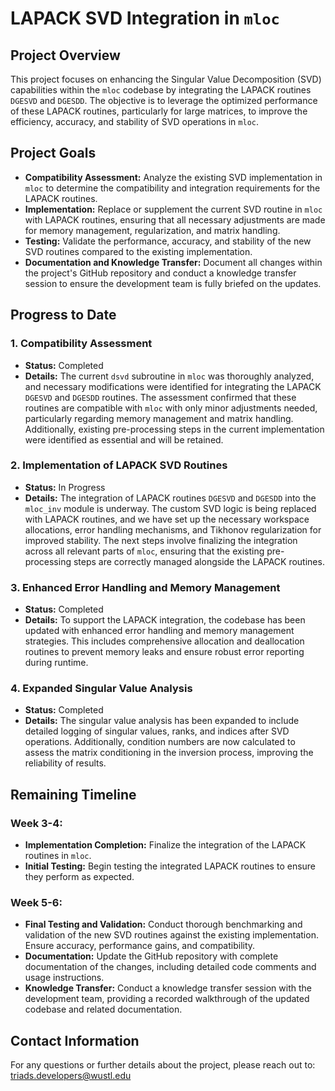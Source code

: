 # **LAPACK SVD Integration in `mloc`**

## **Project Overview**

This project focuses on enhancing the Singular Value Decomposition (SVD) capabilities within the `mloc` codebase by integrating the LAPACK routines `DGESVD` and `DGESDD`. The objective is to leverage the optimized performance of these LAPACK routines, particularly for large matrices, to improve the efficiency, accuracy, and stability of SVD operations in `mloc`.

## **Project Goals**

- **Compatibility Assessment:** Analyze the existing SVD implementation in `mloc` to determine the compatibility and integration requirements for the LAPACK routines.
- **Implementation:** Replace or supplement the current SVD routine in `mloc` with LAPACK routines, ensuring that all necessary adjustments are made for memory management, regularization, and matrix handling.
- **Testing:** Validate the performance, accuracy, and stability of the new SVD routines compared to the existing implementation.
- **Documentation and Knowledge Transfer:** Document all changes within the project's GitHub repository and conduct a knowledge transfer session to ensure the development team is fully briefed on the updates.

## **Progress to Date**

### **1. Compatibility Assessment**
- **Status:** Completed
- **Details:** The current `dsvd` subroutine in `mloc` was thoroughly analyzed, and necessary modifications were identified for integrating the LAPACK `DGESVD` and `DGESDD` routines. The assessment confirmed that these routines are compatible with `mloc` with only minor adjustments needed, particularly regarding memory management and matrix handling. Additionally, existing pre-processing steps in the current implementation were identified as essential and will be retained.

### **2. Implementation of LAPACK SVD Routines**
- **Status:** In Progress
- **Details:** The integration of LAPACK routines `DGESVD` and `DGESDD` into the `mloc_inv` module is underway. The custom SVD logic is being replaced with LAPACK routines, and we have set up the necessary workspace allocations, error handling mechanisms, and Tikhonov regularization for improved stability. The next steps involve finalizing the integration across all relevant parts of `mloc`, ensuring that the existing pre-processing steps are correctly managed alongside the LAPACK routines.

### **3. Enhanced Error Handling and Memory Management**
- **Status:** Completed
- **Details:** To support the LAPACK integration, the codebase has been updated with enhanced error handling and memory management strategies. This includes comprehensive allocation and deallocation routines to prevent memory leaks and ensure robust error reporting during runtime.

### **4. Expanded Singular Value Analysis**
- **Status:** Completed
- **Details:** The singular value analysis has been expanded to include detailed logging of singular values, ranks, and indices after SVD operations. Additionally, condition numbers are now calculated to assess the matrix conditioning in the inversion process, improving the reliability of results.

## **Remaining Timeline**

### **Week 3-4:**
- **Implementation Completion:** Finalize the integration of the LAPACK routines in `mloc`.
- **Initial Testing:** Begin testing the integrated LAPACK routines to ensure they perform as expected.

### **Week 5-6:**
- **Final Testing and Validation:** Conduct thorough benchmarking and validation of the new SVD routines against the existing implementation. Ensure accuracy, performance gains, and compatibility.
- **Documentation:** Update the GitHub repository with complete documentation of the changes, including detailed code comments and usage instructions.
- **Knowledge Transfer:** Conduct a knowledge transfer session with the development team, providing a recorded walkthrough of the updated codebase and related documentation.

## **Contact Information**

For any questions or further details about the project, please reach out to: triads.developers@wustl.edu

